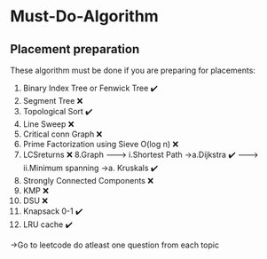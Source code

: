 # Must-Do-Algorithm
## Placement preparation

These algorithm must be done if you are preparing for placements:
1. Binary Index Tree or Fenwick Tree ✔️
2. Segment Tree ❌
3. Topological Sort ✔️
4. Line Sweep ❌
5. Critical conn Graph ❌
6. Prime Factorization using Sieve O(log n)  ❌
7. LCSreturns ❌
8.Graph 
---> i.Shortest Path
      ->a.Dijkstra ✔️
---> ii.Minimum spanning
      ->a. Kruskals ✔️
9. Strongly Connected Components ❌
10. KMP ❌
12. DSU ❌
13. Knapsack 0-1 ✔️
14. LRU cache ✔️


->Go to leetcode do atleast one question from each topic


